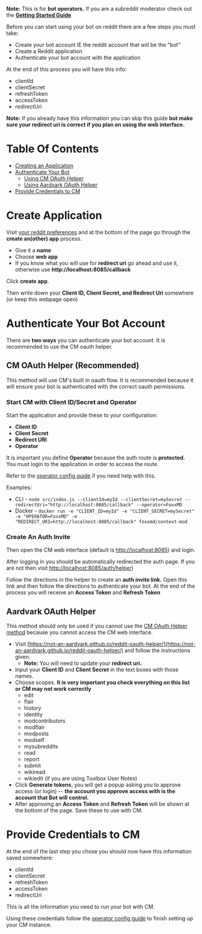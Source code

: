 **Note:** This is for **bot operators.** If you are a subreddit moderator check out the **[Getting Started Guide](/docs/gettingStartedMod.md)**

Before you can start using your bot on reddit there are a few steps you must take:

* Create your bot account IE the reddit account that will be the "bot"
* Create a Reddit application
* Authenticate your bot account with the application

At the end of this process you will have this info:

* clientId
* clientSecret
* refreshToken
* accessToken
* redirectUri

**Note:** If you already have this information you can skip this guide **but make sure your redirect uri is correct if you plan on using the web interface.**

# Table Of Contents

* [Creating an Application](#create-application)
* [Authenticate Your Bot](#authenticate-your-bot-account)
  * [Using CM OAuth Helper](#cm-oauth-helper-recommended)
  * [Using Aardvark OAuth Helper](#aardvark-oauth-helper)
* [Provide Credentials to CM](#provide-credentials-to-cm)

# Create Application

Visit [your reddit preferences](https://www.reddit.com/prefs/apps) and at the bottom of the page go through the **create an(other) app** process.
* Give it a **name**
* Choose **web app**
* If you know what you will use for **redirect uri** go ahead and use it, otherwise use **http://localhost:8085/callback**

Click **create app**.

Then write down your **Client ID, Client Secret, and Redirect Uri** somewhere (or keep this webpage open)

# Authenticate Your Bot Account

There are **two ways** you can authenticate your bot account. It is recommended to use the CM oauth helper.

## CM OAuth Helper (Recommended)

This method will use CM's built in oauth flow. It is recommended because it will ensure your bot is authenticated with the correct oauth permissions.

### Start CM with Client ID/Secret and Operator

Start the application and provide these to your configuration:

* **Client ID** 
* **Client Secret** 
* **Redirect URI**
* **Operator** 

It is important you define **Operator** because the auth route is **protected.** You must login to the application in order to access the route.

Refer to the [operator config guide](/docs/operatorConfiguration.md) if you need help with this.

Examples:

* CLI - `node src/index.js --clientId=myId --clientSecret=mySecret --redirectUri="http://localhost:8085/callback" --operator=FoxxMD`
* Docker - `docker run -e "CLIENT_ID=myId" -e "CLIENT_SECRET=mySecret" -e "OPERATOR=FoxxMD" -e "REDIRECT_URI=http://localhost:8085/callback" foxxmd/context-mod`

### Create An Auth Invite

Then open the CM web interface (default is [http://localhost:8085](http://localhost:8085)) and login.

After logging in you should be automatically redirected the auth page. If you are not then visit [http://localhost:8085/auth/helper](http://localhost:8085/auth/helper))

Follow the directions in the helper to create an **auth invite link.** Open this link and then follow the directions to authenticate your bot. At the end of the process you will receive an **Access Token** and **Refresh Token**

## Aardvark OAuth Helper

This method should only be used if you cannot use the [CM OAuth Helper method](#cm-oauth-helper-recommended) because you cannot access the CM web interface.

* Visit [https://not-an-aardvark.github.io/reddit-oauth-helper/](https://not-an-aardvark.github.io/reddit-oauth-helper/) and follow the instructions given.  
  * **Note:** You will need to update your **redirect uri.**
* Input your **Client ID** and **Client Secret** in the text boxes with those names.
* Choose scopes. **It is very important you check everything on this list or CM may not work correctly**
    * edit
    * flair
    * history
    * identity
    * modcontributors
    * modflair
    * modposts
    * modself
    * mysubreddits
    * read
    * report
    * submit
    * wikiread
    * wikiedit (if you are using Toolbox User Notes)
* Click **Generate tokens**, you will get a popup asking you to approve access (or login) -- **the account you approve access with is the account that Bot will control.**
* After approving an **Access Token** and **Refresh Token** will be shown at the bottom of the page. Save these to use with CM.

# Provide Credentials to CM

At the end of the last step you chose you should now have this information saved somewhere:

* clientId
* clientSecret
* refreshToken
* accessToken
* redirectUri

This is all the information you need to run your bot with CM.

Using these credentials follow the [operator config guide](/docs/operatorConfiguration.md) to finish setting up your CM instance.
